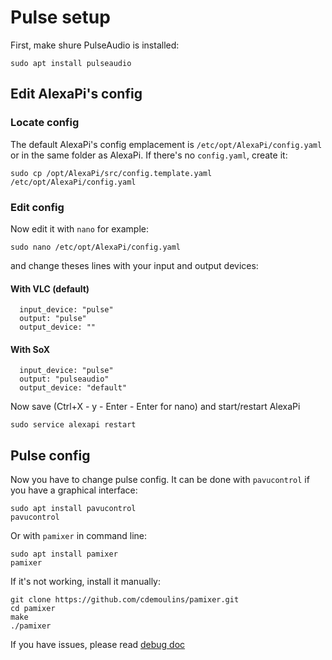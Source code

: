 # Pulse setup

First, make shure PulseAudio is installed:
```
sudo apt install pulseaudio
```

## Edit AlexaPi's config

### Locate config

The default AlexaPi's config emplacement is `/etc/opt/AlexaPi/config.yaml` or in the same folder as AlexaPi.
If there's no `config.yaml`, create it:
```
sudo cp /opt/AlexaPi/src/config.template.yaml /etc/opt/AlexaPi/config.yaml
```

### Edit config

Now edit it with `nano` for example:
```
sudo nano /etc/opt/AlexaPi/config.yaml
```

and change theses lines with your input and output devices:
#### With VLC (default)
```
  input_device: "pulse"
  output: "pulse"
  output_device: ""
```
#### With SoX
```
  input_device: "pulse"
  output: "pulseaudio"
  output_device: "default"
```

Now save (Ctrl+X - y - Enter - Enter for nano) and start/restart AlexaPi
```
sudo service alexapi restart
```

## Pulse config

Now you have to change pulse config.
It can be done with `pavucontrol` if you have a graphical interface:
```
sudo apt install pavucontrol
pavucontrol
```
Or with `pamixer` in command line:
```
sudo apt install pamixer
pamixer
```
If it's not working, install it manually:
```
git clone https://github.com/cdemoulins/pamixer.git
cd pamixer
make
./pamixer
```


If you have issues, please read [debug doc](../debug/index.md)
